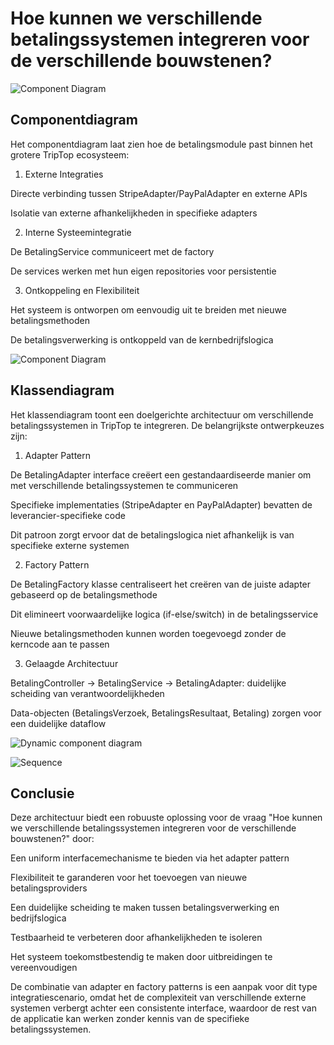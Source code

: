 # Hoe kunnen we verschillende betalingssystemen integreren voor de verschillende bouwstenen?

![Component Diagram](component-diagram.png)

## Componentdiagram

Het componentdiagram laat zien hoe de betalingsmodule past binnen het grotere TripTop ecosysteem:

1. Externe Integraties

Directe verbinding tussen StripeAdapter/PayPalAdapter en externe APIs

Isolatie van externe afhankelijkheden in specifieke adapters

2. Interne Systeemintegratie

De BetalingService communiceert met de factory

De services werken met hun eigen repositories voor persistentie

3. Ontkoppeling en Flexibiliteit

Het systeem is ontworpen om eenvoudig uit te breiden met nieuwe betalingsmethoden

De betalingsverwerking is ontkoppeld van de kernbedrijfslogica


![Component Diagram](class-diagram.png)

## Klassendiagram
Het klassendiagram toont een doelgerichte architectuur om verschillende betalingssystemen in TripTop te integreren. De belangrijkste ontwerpkeuzes zijn:

1. Adapter Pattern

De BetalingAdapter interface creëert een gestandaardiseerde manier om met verschillende betalingssystemen te communiceren

Specifieke implementaties (StripeAdapter en PayPalAdapter) bevatten de leverancier-specifieke code

Dit patroon zorgt ervoor dat de betalingslogica niet afhankelijk is van specifieke externe systemen

2. Factory Pattern

De BetalingFactory klasse centraliseert het creëren van de juiste adapter gebaseerd op de betalingsmethode

Dit elimineert voorwaardelijke logica (if-else/switch) in de betalingsservice

Nieuwe betalingsmethoden kunnen worden toegevoegd zonder de kerncode aan te passen

3. Gelaagde Architectuur

BetalingController → BetalingService → BetalingAdapter: duidelijke scheiding van verantwoordelijkheden

Data-objecten (BetalingsVerzoek, BetalingsResultaat, Betaling) zorgen voor een duidelijke dataflow

![Dynamic component diagram](dynamic-diagram.png)

![Sequence](sequence-diagram.png)

## Conclusie

Deze architectuur biedt een robuuste oplossing voor de vraag "Hoe kunnen we verschillende betalingssystemen integreren voor de verschillende bouwstenen?" door:

Een uniform interfacemechanisme te bieden via het adapter pattern

Flexibiliteit te garanderen voor het toevoegen van nieuwe betalingsproviders

Een duidelijke scheiding te maken tussen betalingsverwerking en bedrijfslogica

Testbaarheid te verbeteren door afhankelijkheden te isoleren

Het systeem toekomstbestendig te maken door uitbreidingen te vereenvoudigen

De combinatie van adapter en factory patterns is een aanpak voor dit type integratiescenario, omdat het de complexiteit van verschillende externe systemen verbergt achter een consistente interface, waardoor de rest van de applicatie kan werken zonder kennis van de specifieke betalingssystemen.
